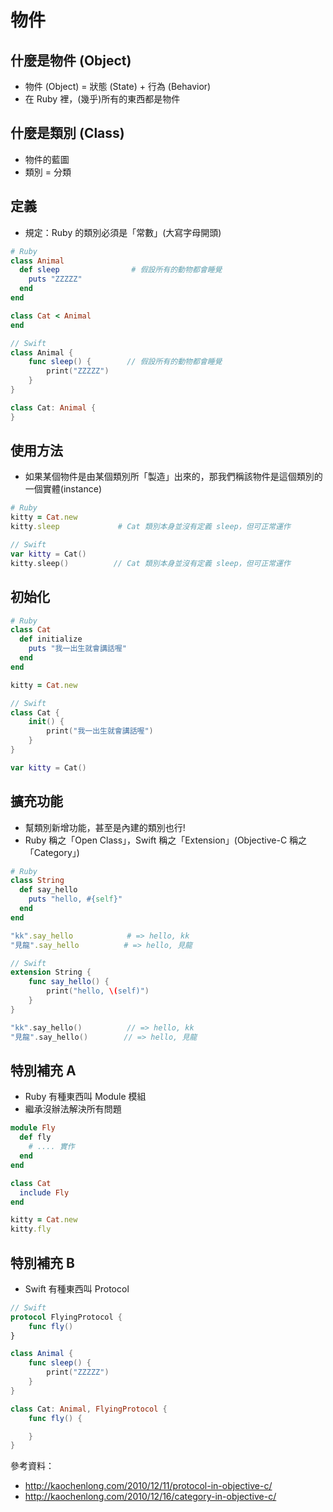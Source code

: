 # 物件

## 什麼是物件 (Object)

* 物件 (Object) = 狀態 (State) + 行為 (Behavior)
* 在 Ruby 裡，(幾乎)所有的東西都是物件

## 什麼是類別 (Class)

* 物件的藍圖
* 類別 = 分類

## 定義

* 規定：Ruby 的類別必須是「常數」(大寫字母開頭)

```ruby
# Ruby
class Animal
  def sleep                # 假設所有的動物都會睡覺
    puts "ZZZZZ"
  end
end

class Cat < Animal
end
```

```swift
// Swift
class Animal {
    func sleep() {        // 假設所有的動物都會睡覺
        print("ZZZZZ")
    }
}

class Cat: Animal {
}
```

## 使用方法

* 如果某個物件是由某個類別所「製造」出來的，那我們稱該物件是這個類別的一個實體(instance)

```ruby
# Ruby
kitty = Cat.new
kitty.sleep             # Cat 類別本身並沒有定義 sleep，但可正常運作
```

```swift
// Swift
var kitty = Cat()
kitty.sleep()          // Cat 類別本身並沒有定義 sleep，但可正常運作
```

## 初始化

```ruby
# Ruby
class Cat
  def initialize
    puts "我一出生就會講話喔"
  end
end

kitty = Cat.new
```

```swift
// Swift
class Cat {
    init() {
        print("我一出生就會講話喔")
    }
}

var kitty = Cat()
```

## 擴充功能

* 幫類別新增功能，甚至是內建的類別也行!
* Ruby 稱之「Open Class」，Swift 稱之「Extension」(Objective-C 稱之「Category」)

```ruby
# Ruby
class String
  def say_hello
    puts "hello, #{self}"
  end
end

"kk".say_hello            # => hello, kk
"見龍".say_hello          # => hello, 見龍
```

```swift
// Swift
extension String {
    func say_hello() {
        print("hello, \(self)")
    }
}

"kk".say_hello()          // => hello, kk
"見龍".say_hello()        // => hello, 見龍
```

## 特別補充 A

* Ruby 有種東西叫 Module 模組
* 繼承沒辦法解決所有問題

```ruby
module Fly
  def fly
    # .... 實作
  end
end

class Cat
  include Fly
end

kitty = Cat.new
kitty.fly
```

## 特別補充 B

* Swift 有種東西叫 Protocol

```swift
// Swift
protocol FlyingProtocol {
    func fly()
}

class Animal {
    func sleep() {
        print("ZZZZZ")
    }
}

class Cat: Animal, FlyingProtocol {
    func fly() {

    }
}
```

參考資料：

* http://kaochenlong.com/2010/12/11/protocol-in-objective-c/
* http://kaochenlong.com/2010/12/16/category-in-objective-c/

